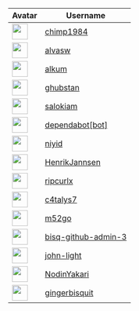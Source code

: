 <!-- CONTRIBUTORS START -->
| Avatar | Username |
|--------|----------|
| <img src="https://avatars.githubusercontent.com/u/54558767?v=4" width="32"/> | [chimp1984](https://github.com/chimp1984) |
| <img src="https://avatars.githubusercontent.com/u/95712046?v=4" width="32"/> | [alvasw](https://github.com/alvasw) |
| <img src="https://avatars.githubusercontent.com/u/98610826?v=4" width="32"/> | [alkum](https://github.com/alkum) |
| <img src="https://avatars.githubusercontent.com/u/36207203?v=4" width="32"/> | [ghubstan](https://github.com/ghubstan) |
| <img src="https://avatars.githubusercontent.com/u/99251513?v=4" width="32"/> | [salokiam](https://github.com/salokiam) |
| <img src="https://avatars.githubusercontent.com/in/29110?v=4" width="32"/> | [dependabot[bot]](https://github.com/dependabot[bot]) |
| <img src="https://avatars.githubusercontent.com/u/20237127?v=4" width="32"/> | [niyid](https://github.com/niyid) |
| <img src="https://avatars.githubusercontent.com/u/116298498?v=4" width="32"/> | [HenrikJannsen](https://github.com/HenrikJannsen) |
| <img src="https://avatars.githubusercontent.com/u/170962?v=4" width="32"/> | [ripcurlx](https://github.com/ripcurlx) |
| <img src="https://avatars.githubusercontent.com/u/105240178?v=4" width="32"/> | [c4talys7](https://github.com/c4talys7) |
| <img src="https://avatars.githubusercontent.com/u/735155?v=4" width="32"/> | [m52go](https://github.com/m52go) |
| <img src="https://avatars.githubusercontent.com/u/51445974?v=4" width="32"/> | [bisq-github-admin-3](https://github.com/bisq-github-admin-3) |
| <img src="https://avatars.githubusercontent.com/u/9424721?v=4" width="32"/> | [john-light](https://github.com/john-light) |
| <img src="https://avatars.githubusercontent.com/u/101885979?v=4" width="32"/> | [NodinYakari](https://github.com/NodinYakari) |
| <img src="https://avatars.githubusercontent.com/u/100865745?v=4" width="32"/> | [gingerbisquit](https://github.com/gingerbisquit) |
<!-- CONTRIBUTORS END -->












